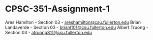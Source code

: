 # CPSC-351-Assignment-1

Ares Hamilton - Section 03 - areshamilton@csu.fullerton.edu
Brian Landaverde - Section 03 - brianl101@csu.fullerton.edu
Albert Truong - Section 03 - atruong811@csu.fullerton.edu
